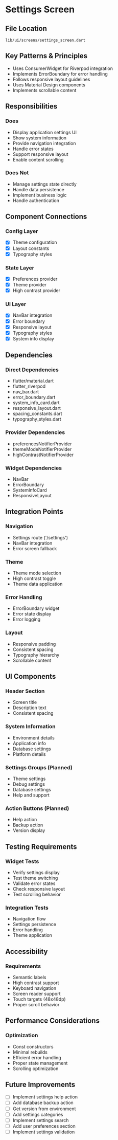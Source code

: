 # Settings Screen

## File Location
`lib/ui/screens/settings_screen.dart`

## Key Patterns & Principles
- Uses ConsumerWidget for Riverpod integration
- Implements ErrorBoundary for error handling
- Follows responsive layout guidelines
- Uses Material Design components
- Implements scrollable content

## Responsibilities

### Does
- Display application settings UI
- Show system information
- Provide navigation integration
- Handle error states
- Support responsive layout
- Enable content scrolling

### Does Not
- Manage settings state directly
- Handle data persistence
- Implement business logic
- Handle authentication

## Component Connections

### Config Layer
- [x] Theme configuration
- [x] Layout constants
- [x] Typography styles

### State Layer
- [x] Preferences provider
- [x] Theme provider
- [x] High contrast provider

### UI Layer
- [x] NavBar integration
- [x] Error boundary
- [x] Responsive layout
- [x] Typography styles
- [x] System info display

## Dependencies

### Direct Dependencies
- flutter/material.dart
- flutter_riverpod
- nav_bar.dart
- error_boundary.dart
- system_info_card.dart
- responsive_layout.dart
- spacing_constants.dart
- typography_styles.dart

### Provider Dependencies
- preferencesNotifierProvider
- themeModeNotifierProvider
- highContrastNotifierProvider

### Widget Dependencies
- NavBar
- ErrorBoundary
- SystemInfoCard
- ResponsiveLayout

## Integration Points

### Navigation
- Settings route ('/settings')
- NavBar integration
- Error screen fallback

### Theme
- Theme mode selection
- High contrast toggle
- Theme data application

### Error Handling
- ErrorBoundary widget
- Error state display
- Error logging

### Layout
- Responsive padding
- Consistent spacing
- Typography hierarchy
- Scrollable content

## UI Components

### Header Section
- Screen title
- Description text
- Consistent spacing

### System Information
- Environment details
- Application info
- Database settings
- Platform details

### Settings Groups (Planned)
- Theme settings
- Debug settings
- Database settings
- Help and support

### Action Buttons (Planned)
- Help action
- Backup action
- Version display

## Testing Requirements

### Widget Tests
- Verify settings display
- Test theme switching
- Validate error states
- Check responsive layout
- Test scrolling behavior

### Integration Tests
- Navigation flow
- Settings persistence
- Error handling
- Theme application

## Accessibility

### Requirements
- Semantic labels
- High contrast support
- Keyboard navigation
- Screen reader support
- Touch targets (48x48dp)
- Proper scroll behavior

## Performance Considerations

### Optimization
- Const constructors
- Minimal rebuilds
- Efficient error handling
- Proper state management
- Scrolling optimization

## Future Improvements
- [ ] Implement settings help action
- [ ] Add database backup action
- [ ] Get version from environment
- [ ] Add settings categories
- [ ] Implement settings search
- [ ] Add user preferences section
- [ ] Implement settings validation 